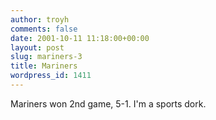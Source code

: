 ```yaml
---
author: troyh
comments: false
date: 2001-10-11 11:18:00+00:00
layout: post
slug: mariners-3
title: Mariners
wordpress_id: 1411
---
```


Mariners won 2nd game, 5-1. I'm a sports dork.
